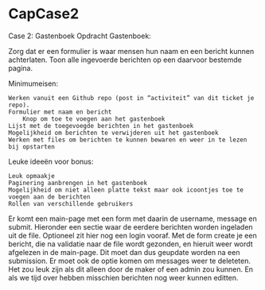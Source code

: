 # CapCase2
Case 2: Gastenboek 
Opdracht Gastenboek:

Zorg dat er een formulier is waar mensen hun naam en een bericht kunnen achterlaten. Toon alle ingevoerde berichten op een daarvoor bestemde pagina.

Minimumeisen:

    Werken vanuit een Github repo (post in “activiteit” van dit ticket je repo).
    Formulier met naam en bericht
        Knop om toe te voegen aan het gastenboek
    Lijst met de toegevoegde berichten in het gastenboek
    Mogelijkheid om berichten te verwijderen uit het gastenboek
    Werken met files om berichten te kunnen bewaren en weer in te lezen bij opstarten

Leuke ideeën voor bonus:

    Leuk opmaakje
    Paginering aanbrengen in het gastenboek
    Mogelijkheid om niet alleen platte tekst maar ook icoontjes toe te voegen aan de berichten
    Rollen van verschillende gebruikers

Er komt een main-page met een form met daarin de username, message en submit.
Hieronder een sectie waar de eerdere berichten worden ingeladen uit de file.
Optioneel zit hier nog een login vooraf.
Met de form create je een bericht, die na validatie naar de file wordt gezonden, en hieruit weer wordt afgelezen in de main-page. Dit moet dan dus geupdate worden na een submission. 
Er moet ook de optie komen om messages weer te deleteten. Het zou leuk zijn als dit alleen door de maker of een admin zou kunnen. En als we tijd over hebben misschien berichten nog weer kunnen editten.
    
